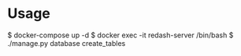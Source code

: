# Usage
$ docker-compose up -d
$ docker exec -it redash-server /bin/bash
$ ./manage.py database create_tables
